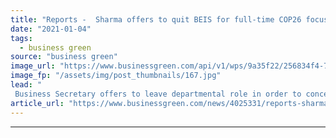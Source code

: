 ```yaml
---
title: "Reports -  Sharma offers to quit BEIS for full-time COP26 focus"
date: "2021-01-04"
tags: 
  - business green
source: "business green"
image_url: "https://www.businessgreen.com/api/v1/wps/9a35f22/256834f4-7b03-4e32-9dff-711c85e7e92b/3/Alok-Sharma-insulation-002-185x114.jpg"
image_fp: "/assets/img/post_thumbnails/167.jpg"
lead: "
 Business Secretary offers to leave departmental role in order to concentrate fully on leading the UK's climate diplomacy efforts in run up to crucial Glasgow summit ..."
article_url: "https://www.businessgreen.com/news/4025331/reports-sharma-offers-quit-beis-cop26-focus"
---
```


---
